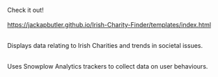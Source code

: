 Check it out!
<br/><br/> 
https://jackapbutler.github.io/Irish-Charity-Finder/templates/index.html
<br/><br/> 

Displays data relating to Irish Charities and trends in societal issues.
<br/><br/> 

Uses Snowplow Analytics trackers to collect data on user behaviours.
<br/><br/> 
